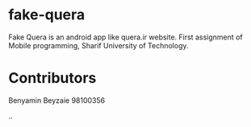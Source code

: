 # fake-quera
Fake Quera is an android app like quera.ir website. First assignment of Mobile programming, Sharif University of Technology.

# Contributors
Benyamin Beyzaie 98100356

..